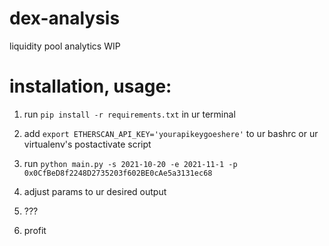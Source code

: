 # dex-analysis
liquidity pool analytics WIP

# installation, usage:
1. run `pip install -r requirements.txt` in ur terminal

2. add `export ETHERSCAN_API_KEY='yourapikeygoeshere'` to ur bashrc or ur virtualenv's postactivate script

3. run `python main.py -s 2021-10-20 -e 2021-11-1 -p 0x0CfBeD8f2248D2735203f602BE0cAe5a3131ec68`

4. adjust params to ur desired output

5. ???

6. profit
